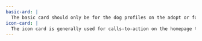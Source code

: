 ```yaml
---
basic-ard: |
  The basic card should only be for the dog profiles on the adopt or foster page. It should only include the dogs photo and information about the dog. It should include a adopt hover on the dogs name. It should never link to itself.
icon-card: |
  The icon card is generally used for calls-to-action on the homepage to link to inside pages.
---
```

